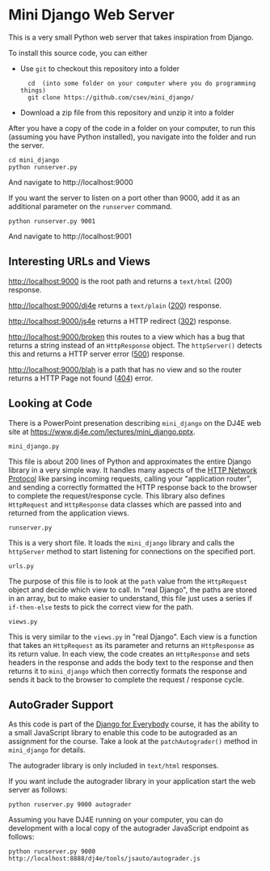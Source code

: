 
Mini Django Web Server
======================

This is a very small Python web server that takes inspiration from Django. 

To install this source code, you can either

* Use `git` to checkout this repository into a folder

        cd  (into some folder on your computer where you do programming things)
        git clone https://github.com/csev/mini_django/
  
* Download a zip file from this repository and unzip it into a folder

After you have a copy of the code in a folder on your computer, to run this (assuming you
have Python installed), you navigate into the folder and run the server.

    cd mini_django
    python runserver.py

And navigate to http://localhost:9000

If you want the server to listen on a port other than 9000, add it as an additional parameter on the
`runserver` command.

    python runserver.py 9001

And navigate to http://localhost:9001

Interesting URLs and Views
--------------------------

<a href="http://localhost:9000" target="_blank">http://localhost:9000</a> is the root path and returns a `text/html`
(200) response.

<a href="http://localhost:9000/dj4e" target="_blank">http://localhost:9000/dj4e</a> returns a `text/plain`
(<a href="https://en.wikipedia.org/wiki/List_of_HTTP_status_codes" target="_blank">200</a>) response.

<a href="http://localhost:9000/js4e" target="_blank">http://localhost:9000/js4e</a> returns a HTTP redirect
(<a href="https://en.wikipedia.org/wiki/List_of_HTTP_status_codes" target="_blank">302</a>) response.

<a href="http://localhost:9000/broken" target="_blank">http://localhost:9000/broken</a> this routes to a view which has a bug that
returns a string instead of an `HttpResponse` object.  The `httpServer()` detects this and returns a HTTP server error
(<a href="https://en.wikipedia.org/wiki/List_of_HTTP_status_codes" target="_blank">500</a>) response.

<a href="http://localhost:9000/blah" target="_blank">http://localhost:9000/blah</a> is a path that has no view and so the router
returns a HTTP Page not found
(<a href="https://en.wikipedia.org/wiki/List_of_HTTP_status_codes" target="_blank">404</a>) error.

Looking at Code
---------------

There is a PowerPoint presenation describing `mini_django` on the DJ4E web site 
at <a href="https://www.dj4e.com/lectures/mini_django.pptx" target="_blank">https://www.dj4e.com/lectures/mini_django.pptx</a>.

`mini_django.py`

This file is about 200 lines of Python and approximates the entire Django library in a very simple way.  It
handles many aspects of the <a href="https://en.wikipedia.org/wiki/HTTP" target="_blank:">HTTP Network Protocol</a>
like parsing incoming requests, calling your "application router", and sending a correctly formatted the HTTP response
back to the browser to complete the request/response cycle.  This library also defines `HttpRequest` and
`HttpResponse` data classes which are passed into and returned from the application views.

`runserver.py`

This is a very short file.  It loads the `mini_django` library and calls the `httpServer` method
to start listening for connections on the specified port.

`urls.py`

The purpose of this file is to look at the `path` value from the `HttpRequest` object and decide which view
to call.  In "real Django", the paths are stored in an array, but to make easier to understand, this file just
uses a series if `if-then-else` tests to pick the correct view for the path.

`views.py`

This is very similar to the `views.py` in "real Django".  Each view is a function that takes an `HttpRequest`
as its parameter and returns an `HttpResponse` as its return value.  In each view, the code creates
an `HttpResponse` and sets headers in the response and adds the body text to the response and then 
returns it to `mini_django` which then correctly formats the response and sends it back to the browser
to complete the request / response cycle.

AutoGrader Support
------------------

As this code is part of the <a href="https://www.dj4e.com/" target="_blank">Django for Everybody</a>
course, it has the ability to  a small JavaScript library to enable this code to be autograded
as an assignment for the course.  Take a look at the `patchAutograder()` method in `mini_django` for details.

The autograder library is only included in `text/html` responses.

If you want include the autograder library in your application start the web server as follows:

    python ruserver.py 9000 autograder

Assuming you have DJ4E running on your computer, you can  do development with a local
copy of the autograder JavaScript endpoint as follows:

    python runserver.py 9000 http://localhost:8888/dj4e/tools/jsauto/autograder.js

